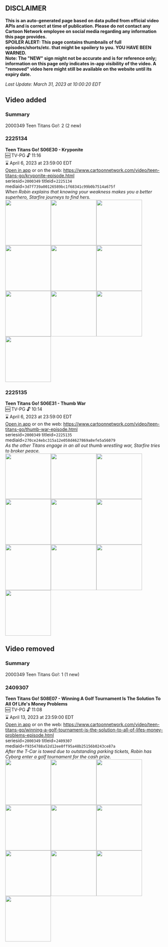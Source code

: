 ## DISCLAIMER
**This is an auto-generated page based on data pulled from official video APIs and is correct at time of publication. Please do not contact any Cartoon Network employee on social media regarding any information this page provides.**  
**SPOILER ALERT: This page contains thumbnails of full episodes/shorts/etc. that might be spoilery to you. YOU HAVE BEEN WARNED.**  
**Note: The "NEW" sign might not be accurate and is for reference only; information on this page only indicates in-app visibility of the video. A "removed" video here might still be available on the website until its expiry date.**  

_Last Update: March 31, 2023 at 10:00:20 EDT_
## Video added
### Summary
2000349 Teen Titans Go!: 2 (2 new)  
### 2225134
**Teen Titans Go! S06E30 - Kryponite**  
🆕 TV-PG 🔓 11:16  
⌛ April 6, 2023 at 23:59:00 EDT  
[Open in app](https://cnvideo.sercomkc.org/redirector.html?type=cnapp&seriesid=2000349&titleid=2225134&mediaid=3d7f739a00126589bc1f68341c99b0b7514a675f) or on the web: https://www.cartoonnetwork.com/video/teen-titans-go/kryponite-episode.html  
seriesid=`2000349` titleid=`2225134` mediaid=`3d7f739a00126589bc1f68341c99b0b7514a675f`  
_When Robin explains that knowing your weakness makes you a better superhero, Starfire journeys to find hers._  
<a href="https://s3.amazonaws.com/cartoonorchestrator/2225134_001_1280x720.jpg"><img src="https://s3.amazonaws.com/cartoonorchestrator/2225134_001_640x360.jpg" height="144px" /></a><a href="https://s3.amazonaws.com/cartoonorchestrator/2225134_002_1280x720.jpg"><img src="https://s3.amazonaws.com/cartoonorchestrator/2225134_002_640x360.jpg" height="144px" /></a><a href="https://s3.amazonaws.com/cartoonorchestrator/2225134_003_1280x720.jpg"><img src="https://s3.amazonaws.com/cartoonorchestrator/2225134_003_640x360.jpg" height="144px" /></a><a href="https://s3.amazonaws.com/cartoonorchestrator/2225134_004_1280x720.jpg"><img src="https://s3.amazonaws.com/cartoonorchestrator/2225134_004_640x360.jpg" height="144px" /></a><a href="https://s3.amazonaws.com/cartoonorchestrator/2225134_005_1280x720.jpg"><img src="https://s3.amazonaws.com/cartoonorchestrator/2225134_005_640x360.jpg" height="144px" /></a><a href="https://s3.amazonaws.com/cartoonorchestrator/2225134_006_1280x720.jpg"><img src="https://s3.amazonaws.com/cartoonorchestrator/2225134_006_640x360.jpg" height="144px" /></a><a href="https://s3.amazonaws.com/cartoonorchestrator/2225134_007_1280x720.jpg"><img src="https://s3.amazonaws.com/cartoonorchestrator/2225134_007_640x360.jpg" height="144px" /></a><a href="https://s3.amazonaws.com/cartoonorchestrator/2225134_008_1280x720.jpg"><img src="https://s3.amazonaws.com/cartoonorchestrator/2225134_008_640x360.jpg" height="144px" /></a><a href="https://s3.amazonaws.com/cartoonorchestrator/2225134_009_1280x720.jpg"><img src="https://s3.amazonaws.com/cartoonorchestrator/2225134_009_640x360.jpg" height="144px" /></a><a href="https://s3.amazonaws.com/cartoonorchestrator/2225134_010_1280x720.jpg"><img src="https://s3.amazonaws.com/cartoonorchestrator/2225134_010_640x360.jpg" height="144px" /></a>
### 2225135
**Teen Titans Go! S06E31 - Thumb War**  
🆕 TV-PG 🔓 10:14  
⌛ April 6, 2023 at 23:59:00 EDT  
[Open in app](https://cnvideo.sercomkc.org/redirector.html?type=cnapp&seriesid=2000349&titleid=2225135&mediaid=270ce24ebc315a12e058d4627869a8efe5a56079) or on the web: https://www.cartoonnetwork.com/video/teen-titans-go/thumb-war-episode.html  
seriesid=`2000349` titleid=`2225135` mediaid=`270ce24ebc315a12e058d4627869a8efe5a56079`  
_As the other Titans engage in an all out thumb wrestling war, Starfire tries to broker peace._  
<a href="https://s3.amazonaws.com/cartoonorchestrator/2225135_001_1280x720.jpg"><img src="https://s3.amazonaws.com/cartoonorchestrator/2225135_001_640x360.jpg" height="144px" /></a><a href="https://s3.amazonaws.com/cartoonorchestrator/2225135_002_1280x720.jpg"><img src="https://s3.amazonaws.com/cartoonorchestrator/2225135_002_640x360.jpg" height="144px" /></a><a href="https://s3.amazonaws.com/cartoonorchestrator/2225135_003_1280x720.jpg"><img src="https://s3.amazonaws.com/cartoonorchestrator/2225135_003_640x360.jpg" height="144px" /></a><a href="https://s3.amazonaws.com/cartoonorchestrator/2225135_004_1280x720.jpg"><img src="https://s3.amazonaws.com/cartoonorchestrator/2225135_004_640x360.jpg" height="144px" /></a><a href="https://s3.amazonaws.com/cartoonorchestrator/2225135_005_1280x720.jpg"><img src="https://s3.amazonaws.com/cartoonorchestrator/2225135_005_640x360.jpg" height="144px" /></a><a href="https://s3.amazonaws.com/cartoonorchestrator/2225135_006_1280x720.jpg"><img src="https://s3.amazonaws.com/cartoonorchestrator/2225135_006_640x360.jpg" height="144px" /></a><a href="https://s3.amazonaws.com/cartoonorchestrator/2225135_007_1280x720.jpg"><img src="https://s3.amazonaws.com/cartoonorchestrator/2225135_007_640x360.jpg" height="144px" /></a><a href="https://s3.amazonaws.com/cartoonorchestrator/2225135_008_1280x720.jpg"><img src="https://s3.amazonaws.com/cartoonorchestrator/2225135_008_640x360.jpg" height="144px" /></a><a href="https://s3.amazonaws.com/cartoonorchestrator/2225135_009_1280x720.jpg"><img src="https://s3.amazonaws.com/cartoonorchestrator/2225135_009_640x360.jpg" height="144px" /></a><a href="https://s3.amazonaws.com/cartoonorchestrator/2225135_010_1280x720.jpg"><img src="https://s3.amazonaws.com/cartoonorchestrator/2225135_010_640x360.jpg" height="144px" /></a>
## Video removed
### Summary
2000349 Teen Titans Go!: 1 (1 new)  
### 2409307
**Teen Titans Go! S08E07 - Winning A Golf Tournament Is The Solution To All Of Life's Money Problems**  
🆕 TV-PG 🔓 11:08  
⌛ April 13, 2023 at 23:59:00 EDT  
[Open in app](https://cnvideo.sercomkc.org/redirector.html?type=cnapp&seriesid=10000000000&titleid=2409307&mediaid=f9354788a52d12ee0ff95a48b25156b0243ce87a) or on the web: https://www.cartoonnetwork.com/video/teen-titans-go/winning-a-golf-tournament-is-the-solution-to-all-of-lifes-money-problems-episode.html  
seriesid=`2000349` titleid=`2409307` mediaid=`f9354788a52d12ee0ff95a48b25156b0243ce87a`  
_After the T-Car is towed due to outstanding parking tickets, Robin has Cyborg enter a golf tournament for the cash prize._  
<a href="https://s3.amazonaws.com/cartoonorchestrator/2409307_001_1280x720.jpg"><img src="https://s3.amazonaws.com/cartoonorchestrator/2409307_001_640x360.jpg" height="144px" /></a><a href="https://s3.amazonaws.com/cartoonorchestrator/2409307_002_1280x720.jpg"><img src="https://s3.amazonaws.com/cartoonorchestrator/2409307_002_640x360.jpg" height="144px" /></a><a href="https://s3.amazonaws.com/cartoonorchestrator/2409307_003_1280x720.jpg"><img src="https://s3.amazonaws.com/cartoonorchestrator/2409307_003_640x360.jpg" height="144px" /></a><a href="https://s3.amazonaws.com/cartoonorchestrator/2409307_004_1280x720.jpg"><img src="https://s3.amazonaws.com/cartoonorchestrator/2409307_004_640x360.jpg" height="144px" /></a><a href="https://s3.amazonaws.com/cartoonorchestrator/2409307_005_1280x720.jpg"><img src="https://s3.amazonaws.com/cartoonorchestrator/2409307_005_640x360.jpg" height="144px" /></a><a href="https://s3.amazonaws.com/cartoonorchestrator/2409307_006_1280x720.jpg"><img src="https://s3.amazonaws.com/cartoonorchestrator/2409307_006_640x360.jpg" height="144px" /></a><a href="https://s3.amazonaws.com/cartoonorchestrator/2409307_007_1280x720.jpg"><img src="https://s3.amazonaws.com/cartoonorchestrator/2409307_007_640x360.jpg" height="144px" /></a><a href="https://s3.amazonaws.com/cartoonorchestrator/2409307_008_1280x720.jpg"><img src="https://s3.amazonaws.com/cartoonorchestrator/2409307_008_640x360.jpg" height="144px" /></a><a href="https://s3.amazonaws.com/cartoonorchestrator/2409307_009_1280x720.jpg"><img src="https://s3.amazonaws.com/cartoonorchestrator/2409307_009_640x360.jpg" height="144px" /></a><a href="https://s3.amazonaws.com/cartoonorchestrator/2409307_010_1280x720.jpg"><img src="https://s3.amazonaws.com/cartoonorchestrator/2409307_010_640x360.jpg" height="144px" /></a>
